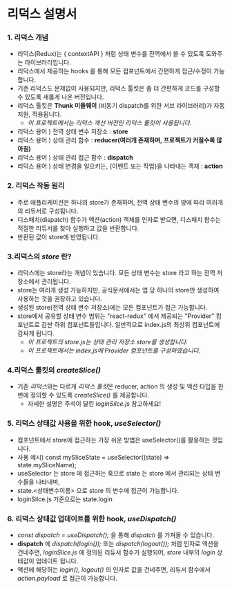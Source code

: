 # 리덕스 설명서
### 1. 리덕스 개념
- 리덕스(Redux)는 { contextAPI } 처럼 상태 변수를 전역에서 쓸 수 있도록 도와주는 라이브러리입니다.
- 리덕스에서 제공하는 hooks 를 통해 모든 컴포넌트에서 간편하게 접근/수정이 가능합니다.
- 기존 리덕스도 문제없이 사용되지만, 리덕스 툴킷은 좀 더 간편하게 코드를 구성할 수 있도록 새롭게 나온 버전입니다.
- 리덕스 툴킷은 **Thunk 미들웨이** (비동기 dispatch를 위한 서브 라이브러리)가 자동 지원, 적용됩니다.
  - *이 프로젝트에서는 리덕스 개선 버전인 리덕스 툴킷이 사용됩니다.*
- 리덕스 용어 ) 전역 상태 변수 저장소 : **store**
- 리덕스 용어 ) 상태 관리 함수 : **reducer(여러개 존재하며, 프로젝트가 커질수록 많아짐)**
- 리덕스 용어 ) 상태 관리 접근 함수 : **dispatch**
- 리덕스 용어 ) 상태 변경을 일으키는, {이벤트 또는 작업}을 나타내는 객체 : **action**

### 2. 리덕스 작동 원리
- 주로 애플리케이션은 하나의 store가 존재하며, 전역 상태 변수의 양에 따라 여러개의 리듀서로 구성됩니다.
- 디스패치(dispatch) 함수가 액션(action) 객체를 인자로 받으면, 디스패치 함수는 적절한 리듀서를 찾아 실행하고 값을 반환합니다.
- 반환된 값이 store에 반영됩니다.

### 3.리덕스의 *store* 란?
- 리덕스에는 store라는 개념이 있습니다. 모든 상태 변수는 store 라고 하는 전역 저장소에서 관리됩니다.
- store는 여러개 생성 가능하지만, 공식문서에서는 앱 당 하나의 store만 생성하여 사용하는 것을 권장하고 있습니다.
- 생성된 store(전역 상태 변수 저장소)에는 모든 컴포넌트가 접근 가능합니다.
- store에서 공유할 상태 변수 범위는 "react-redux" 에서 제공되는 "Provider" 컴포넌트로 감싼 하위 컴포넌트들입니다. 일반적으로 index.js의 최상위 컴포넌트에 감싸게 됩니다.
  - *이 프로젝트의 store.js는 상태 관리 저장소 store를 생성합니다.*
  - *이 프로젝트에서는 index.js에 Provider 컴포넌트를 구성하였습니다.*
  
### 4.리덕스 툴킷의 *createSlice()*
- 기존 *리덕스*와는 다르게 *리덕스 툴킷*은 reducer, action 의 생성 및 액션 타입을 한번에 정의할 수 있도록 *createSlice()* 를 제공합니다.
  - 자세한 설명은 주석이 달린 *loginSilce.js* 참고하세요!

### 5. 리덕스 상태값 사용을 위한 hook, *useSelector()*
- 컴포넌트에서 store에 접근하는 가장 쉬운 방법은 useSelector()를 활용하는 것입니다.
- 사용 예시) const mySliceState = useSelector((state) => state.mySliceName);
- useSelector 는 store 에 접근하는 훅으로 state 는 store 에서 관리되는 상태 변수들을 나타내며,
- state.<상태변수이름> 으로 store 의 변수에 접근이 가능합니다.
- loginSilce.js 기준으로는 state.login

### 6. 리덕스 상태값 업데이트를 위한 hook, *useDispatch()*
- *const dispatch = useDispatch();* 을 통해 *dispatch* 를 가져올 수 있습니다.
- **dispatch** 에 *dispatch(login());* 또는 *dispatch(logout());* 처럼 인자로 액션을 건네주면, *loginSlice.js* 에 정의된 리듀서 함수가 실행되어, *store* 내부의 *login* 상태값이 업데이트 됩니다.
- 액션에 해당하는 *login(), logout()* 의 인자로 값을 건네주면, 리듀서 함수에서 *action.payload* 로 접근이 가능합니다.